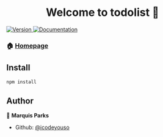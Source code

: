 <h1 align="center">Welcome to todolist 👋</h1>
<p>
  <a href="https://www.npmjs.com/package/todolist" target="_blank">
    <img alt="Version" src="https://img.shields.io/npm/v/todolist.svg">
  </a>
  <a href="https://github.com/icodeyouso/todolist.git" target="_blank">
    <img alt="Documentation" src="https://img.shields.io/badge/documentation-yes-brightgreen.svg" />
  </a>
</p>

### 🏠 [Homepage](https://github.com/icodeyouso/todolist.git)

## Install

```sh
npm install
```

## Author

👤 **Marquis Parks**

* Github: [@icodeyouso](https://github.com/icodeyouso)

